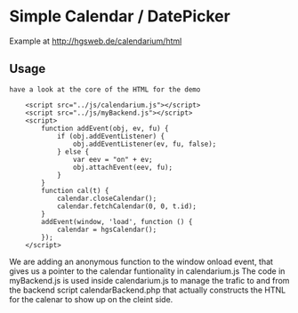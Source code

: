 <h1>Simple Calendar / DatePicker </h1>

Example at <a href="http://hgsweb.de/calendarium/html">http://hgsweb.de/calendarium/html</a>

<h2>Usage</h2>
    
    have a look at the core of the HTML for the demo

        <script src="../js/calendarium.js"></script>
        <script src="../js/myBackend.js"></script>
        <script>
            function addEvent(obj, ev, fu) {
                if (obj.addEventListener) {
                    obj.addEventListener(ev, fu, false);
                } else {
                    var eev = "on" + ev;
                    obj.attachEvent(eev, fu);
                }
            }
            function cal(t) {
                calendar.closeCalendar();
                calendar.fetchCalendar(0, 0, t.id);
            }
            addEvent(window, 'load', function () {
                calendar = hgsCalendar();
            });
        </script>

We are adding an anonymous  function to the window onload event, that gives us a pointer to the
calendar funtionality in calendarium.js
The code in myBackend.js is used inside calendarium.js to manage the trafic to and 
from the backend script calendarBackend.php that actually constructs the HTNL for 
the calenar to show up on the cleint side. 